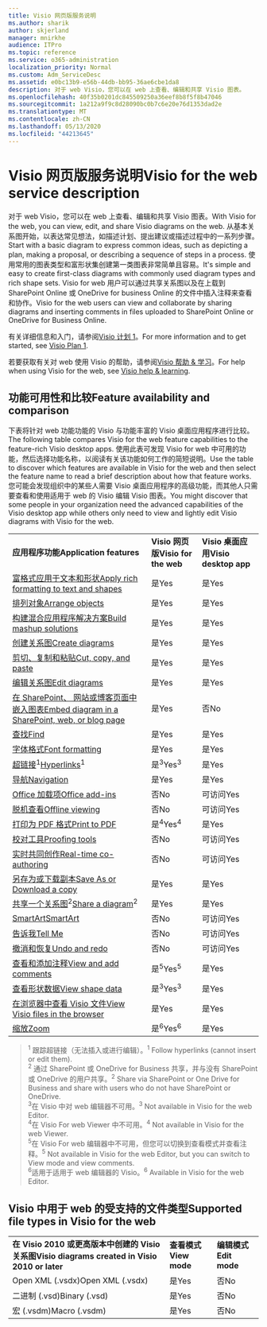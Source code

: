 ```yaml
---
title: Visio 网页版服务说明
ms.author: sharik
author: skjerland
manager: mnirkhe
audience: ITPro
ms.topic: reference
ms.service: o365-administration
localization_priority: Normal
ms.custom: Adm_ServiceDesc
ms.assetid: e0bc13b9-e56b-44db-bb95-36ae6cbe1da8
description: 对于 web Visio，您可以在 web 上查看、编辑和共享 Visio 图表。
ms.openlocfilehash: 40f35b0201dc845509250a36eef8b8f5f8b47046
ms.sourcegitcommit: 1a212a9f9c8d28090bc0b7c6e20e76d1353dad2e
ms.translationtype: MT
ms.contentlocale: zh-CN
ms.lasthandoff: 05/13/2020
ms.locfileid: "44213645"
---
```

# <a name="visio-for-the-web-service-description"></a><span data-ttu-id="d15de-103">Visio 网页版服务说明</span><span class="sxs-lookup"><span data-stu-id="d15de-103">Visio for the web service description</span></span>

<span data-ttu-id="d15de-104">对于 web Visio，您可以在 web 上查看、编辑和共享 Visio 图表。</span><span class="sxs-lookup"><span data-stu-id="d15de-104">With Visio for the web, you can view, edit, and share Visio diagrams on the web.</span></span> <span data-ttu-id="d15de-105">从基本关系图开始，以表达常见想法，如描述计划、提出建议或描述过程中的一系列步骤。</span><span class="sxs-lookup"><span data-stu-id="d15de-105">Start with a basic diagram to express common ideas, such as depicting a plan, making a proposal, or describing a sequence of steps in a process.</span></span> <span data-ttu-id="d15de-106">使用常用的图表类型和富形状集创建第一类图表非常简单且容易。</span><span class="sxs-lookup"><span data-stu-id="d15de-106">It's simple and easy to create first-class diagrams with commonly used diagram types and rich shape sets.</span></span> <span data-ttu-id="d15de-107">Visio for web 用户可以通过共享关系图以及在上载到 SharePoint Online 或 OneDrive for business Online 的文件中插入注释来查看和协作。</span><span class="sxs-lookup"><span data-stu-id="d15de-107">Visio for the web users can view and collaborate by sharing diagrams and inserting comments in files uploaded to SharePoint Online or OneDrive for Business Online.</span></span>
  
<span data-ttu-id="d15de-108">有关详细信息和入门，请参阅[Visio 计划 1](https://products.office.com/en-US/visio/visio-online)。</span><span class="sxs-lookup"><span data-stu-id="d15de-108">For more information and to get started, see [Visio Plan 1](https://products.office.com/en-US/visio/visio-online).</span></span>
  
<span data-ttu-id="d15de-109">若要获取有关对 web 使用 Visio 的帮助，请参阅[Visio 帮助 & 学习](https://support.office.com/visio)。</span><span class="sxs-lookup"><span data-stu-id="d15de-109">For help when using Visio for the web, see [Visio help & learning](https://support.office.com/visio).</span></span>
  
## <a name="feature-availability-and-comparison"></a><span data-ttu-id="d15de-110">功能可用性和比较</span><span class="sxs-lookup"><span data-stu-id="d15de-110">Feature availability and comparison</span></span>

<span data-ttu-id="d15de-111">下表将针对 web 功能功能的 Visio 与功能丰富的 Visio 桌面应用程序进行比较。</span><span class="sxs-lookup"><span data-stu-id="d15de-111">The following table compares Visio for the web feature capabilities to the feature-rich Visio desktop apps.</span></span> <span data-ttu-id="d15de-112">使用此表可发现 Visio for web 中可用的功能，然后选择功能名称，以阅读有关该功能如何工作的简短说明。</span><span class="sxs-lookup"><span data-stu-id="d15de-112">Use the table to discover which features are available in Visio for the web and then select the feature name to read a brief description about how that feature works.</span></span> <span data-ttu-id="d15de-113">您可能会发现组织中的某些人需要 Visio 桌面应用程序的高级功能，而其他人只需要查看和使用适用于 web 的 Visio 编辑 Visio 图表。</span><span class="sxs-lookup"><span data-stu-id="d15de-113">You might discover that some people in your organization need the advanced capabilities of the Visio desktop app while others only need to view and lightly edit Visio diagrams with Visio for the web.</span></span> 
  
||||
|:-----|:-----|:-----|
|<span data-ttu-id="d15de-114">**应用程序功能**</span><span class="sxs-lookup"><span data-stu-id="d15de-114">**Application features**</span></span> <br/> |<span data-ttu-id="d15de-115">**Visio 网页版**</span><span class="sxs-lookup"><span data-stu-id="d15de-115">**Visio for the web**</span></span> <br/> |<span data-ttu-id="d15de-116">**Visio 桌面应用**</span><span class="sxs-lookup"><span data-stu-id="d15de-116">**Visio desktop app**</span></span> <br/> |
|[<span data-ttu-id="d15de-117">富格式应用于文本和形状</span><span class="sxs-lookup"><span data-stu-id="d15de-117">Apply rich formatting to text and shapes</span></span>](visio-online.md#apply-rich-formatting-to-text-and-shapes) <br/> |<span data-ttu-id="d15de-118">是</span><span class="sxs-lookup"><span data-stu-id="d15de-118">Yes</span></span>  <br/> |<span data-ttu-id="d15de-119">是</span><span class="sxs-lookup"><span data-stu-id="d15de-119">Yes</span></span>  <br/> |
|[<span data-ttu-id="d15de-120">排列对象</span><span class="sxs-lookup"><span data-stu-id="d15de-120">Arrange objects</span></span>](visio-online.md#arrange-objects) <br/> |<span data-ttu-id="d15de-121">是</span><span class="sxs-lookup"><span data-stu-id="d15de-121">Yes</span></span>  <br/> |<span data-ttu-id="d15de-122">是</span><span class="sxs-lookup"><span data-stu-id="d15de-122">Yes</span></span>  <br/> |
|[<span data-ttu-id="d15de-123">构建混合应用程序解决方案</span><span class="sxs-lookup"><span data-stu-id="d15de-123">Build mashup solutions</span></span>](visio-online.md#build-mashup-solutions) <br/> |<span data-ttu-id="d15de-124">是</span><span class="sxs-lookup"><span data-stu-id="d15de-124">Yes</span></span>  <br/> |<span data-ttu-id="d15de-125">是</span><span class="sxs-lookup"><span data-stu-id="d15de-125">Yes</span></span>  <br/> |
|[<span data-ttu-id="d15de-126">创建关系图</span><span class="sxs-lookup"><span data-stu-id="d15de-126">Create diagrams</span></span>](visio-online.md#create-diagrams) <br/> |<span data-ttu-id="d15de-127">是</span><span class="sxs-lookup"><span data-stu-id="d15de-127">Yes</span></span>  <br/> |<span data-ttu-id="d15de-128">是</span><span class="sxs-lookup"><span data-stu-id="d15de-128">Yes</span></span>  <br/> |
|[<span data-ttu-id="d15de-129">剪切、复制和粘贴</span><span class="sxs-lookup"><span data-stu-id="d15de-129">Cut, copy, and paste</span></span>](visio-online.md#cut-copy-and-paste) <br/> |<span data-ttu-id="d15de-130">是</span><span class="sxs-lookup"><span data-stu-id="d15de-130">Yes</span></span>  <br/> |<span data-ttu-id="d15de-131">是</span><span class="sxs-lookup"><span data-stu-id="d15de-131">Yes</span></span>  <br/> |
|[<span data-ttu-id="d15de-132">编辑关系图</span><span class="sxs-lookup"><span data-stu-id="d15de-132">Edit diagrams</span></span>](visio-online.md#edit-diagrams) <br/> |<span data-ttu-id="d15de-133">是</span><span class="sxs-lookup"><span data-stu-id="d15de-133">Yes</span></span>  <br/> |<span data-ttu-id="d15de-134">是</span><span class="sxs-lookup"><span data-stu-id="d15de-134">Yes</span></span>  <br/> |
|[<span data-ttu-id="d15de-135">在 SharePoint、 网站或博客页面中嵌入图表</span><span class="sxs-lookup"><span data-stu-id="d15de-135">Embed diagram in a SharePoint, web, or blog page</span></span>](visio-online.md#embed-diagram-in-a-sharepoint-web-or-blog-page) <br/> |<span data-ttu-id="d15de-136">是</span><span class="sxs-lookup"><span data-stu-id="d15de-136">Yes</span></span>  <br/> |<span data-ttu-id="d15de-137">否</span><span class="sxs-lookup"><span data-stu-id="d15de-137">No</span></span>  <br/> |
|[<span data-ttu-id="d15de-138">查找</span><span class="sxs-lookup"><span data-stu-id="d15de-138">Find</span></span>](visio-online.md#find) <br/> |<span data-ttu-id="d15de-139">是</span><span class="sxs-lookup"><span data-stu-id="d15de-139">Yes</span></span>  <br/> |<span data-ttu-id="d15de-140">是</span><span class="sxs-lookup"><span data-stu-id="d15de-140">Yes</span></span>  <br/> |
|[<span data-ttu-id="d15de-141">字体格式</span><span class="sxs-lookup"><span data-stu-id="d15de-141">Font formatting</span></span>](visio-online.md#font-formatting) <br/> |<span data-ttu-id="d15de-142">是</span><span class="sxs-lookup"><span data-stu-id="d15de-142">Yes</span></span>  <br/> |<span data-ttu-id="d15de-143">是</span><span class="sxs-lookup"><span data-stu-id="d15de-143">Yes</span></span>  <br/> |
|<span data-ttu-id="d15de-144">[超链接](visio-online.md#hyperlinks)<sup>1</sup></span><span class="sxs-lookup"><span data-stu-id="d15de-144">[Hyperlinks](visio-online.md#hyperlinks)<sup>1</sup></span></span> <br/> |<span data-ttu-id="d15de-145">是<sup>3</sup></span><span class="sxs-lookup"><span data-stu-id="d15de-145">Yes<sup>3</sup></span></span> <br/> |<span data-ttu-id="d15de-146">是</span><span class="sxs-lookup"><span data-stu-id="d15de-146">Yes</span></span>  <br/> |
|[<span data-ttu-id="d15de-147">导航</span><span class="sxs-lookup"><span data-stu-id="d15de-147">Navigation</span></span>](visio-online.md#navigation) <br/> |<span data-ttu-id="d15de-148">是</span><span class="sxs-lookup"><span data-stu-id="d15de-148">Yes</span></span>  <br/> |<span data-ttu-id="d15de-149">是</span><span class="sxs-lookup"><span data-stu-id="d15de-149">Yes</span></span>  <br/> |
|[<span data-ttu-id="d15de-150">Office 加载项</span><span class="sxs-lookup"><span data-stu-id="d15de-150">Office add-ins</span></span>](visio-online.md#office-add-ins) <br/> |<span data-ttu-id="d15de-151">否</span><span class="sxs-lookup"><span data-stu-id="d15de-151">No</span></span>  <br/> |<span data-ttu-id="d15de-152">可访问</span><span class="sxs-lookup"><span data-stu-id="d15de-152">Yes</span></span>  <br/> |
|[<span data-ttu-id="d15de-153">脱机查看</span><span class="sxs-lookup"><span data-stu-id="d15de-153">Offline viewing</span></span>](visio-online.md#offline-viewing) <br/> |<span data-ttu-id="d15de-154">否</span><span class="sxs-lookup"><span data-stu-id="d15de-154">No</span></span>  <br/> |<span data-ttu-id="d15de-155">可访问</span><span class="sxs-lookup"><span data-stu-id="d15de-155">Yes</span></span>  <br/> |
|[<span data-ttu-id="d15de-156">打印为 PDF 格式</span><span class="sxs-lookup"><span data-stu-id="d15de-156">Print to PDF</span></span>](visio-online.md#print-to-pdf) <br/> |<span data-ttu-id="d15de-157">是<sup>4</sup></span><span class="sxs-lookup"><span data-stu-id="d15de-157">Yes<sup>4</sup></span></span> <br/> |<span data-ttu-id="d15de-158">是</span><span class="sxs-lookup"><span data-stu-id="d15de-158">Yes</span></span>  <br/> |
|[<span data-ttu-id="d15de-159">校对工具</span><span class="sxs-lookup"><span data-stu-id="d15de-159">Proofing tools</span></span>](visio-online.md#proofing-tools) <br/> |<span data-ttu-id="d15de-160">否</span><span class="sxs-lookup"><span data-stu-id="d15de-160">No</span></span>  <br/> |<span data-ttu-id="d15de-161">可访问</span><span class="sxs-lookup"><span data-stu-id="d15de-161">Yes</span></span>  <br/> |
|[<span data-ttu-id="d15de-162">实时共同创作</span><span class="sxs-lookup"><span data-stu-id="d15de-162">Real-time co-authoring</span></span>](visio-online.md#real-time-co-authoring) <br/> |<span data-ttu-id="d15de-163">否</span><span class="sxs-lookup"><span data-stu-id="d15de-163">No</span></span>  <br/> |<span data-ttu-id="d15de-164">可访问</span><span class="sxs-lookup"><span data-stu-id="d15de-164">Yes</span></span>  <br/> |
|[<span data-ttu-id="d15de-165">另存为或下载副本</span><span class="sxs-lookup"><span data-stu-id="d15de-165">Save As or Download a copy</span></span>](visio-online.md#save-as-or-download-a-copy) <br/> |<span data-ttu-id="d15de-166">是</span><span class="sxs-lookup"><span data-stu-id="d15de-166">Yes</span></span>  <br/> |<span data-ttu-id="d15de-167">是</span><span class="sxs-lookup"><span data-stu-id="d15de-167">Yes</span></span>  <br/> |
|<span data-ttu-id="d15de-168">[共享一个关系图](visio-online.md#share-a-diagram)<sup>2</sup></span><span class="sxs-lookup"><span data-stu-id="d15de-168">[Share a diagram](visio-online.md#share-a-diagram)<sup>2</sup></span></span> <br/> |<span data-ttu-id="d15de-169">是</span><span class="sxs-lookup"><span data-stu-id="d15de-169">Yes</span></span>  <br/> |<span data-ttu-id="d15de-170">是</span><span class="sxs-lookup"><span data-stu-id="d15de-170">Yes</span></span>  <br/> |
|[<span data-ttu-id="d15de-171">SmartArt</span><span class="sxs-lookup"><span data-stu-id="d15de-171">SmartArt</span></span>](visio-online.md#smartart) <br/> |<span data-ttu-id="d15de-172">否</span><span class="sxs-lookup"><span data-stu-id="d15de-172">No</span></span>  <br/> |<span data-ttu-id="d15de-173">可访问</span><span class="sxs-lookup"><span data-stu-id="d15de-173">Yes</span></span>  <br/> |
|[<span data-ttu-id="d15de-174">告诉我</span><span class="sxs-lookup"><span data-stu-id="d15de-174">Tell Me</span></span>](visio-online.md#tell-me) <br/> |<span data-ttu-id="d15de-175">否</span><span class="sxs-lookup"><span data-stu-id="d15de-175">No</span></span>  <br/> |<span data-ttu-id="d15de-176">可访问</span><span class="sxs-lookup"><span data-stu-id="d15de-176">Yes</span></span>  <br/> |
|[<span data-ttu-id="d15de-177">撤消和恢复</span><span class="sxs-lookup"><span data-stu-id="d15de-177">Undo and redo</span></span>](visio-online.md#undo-and-redo) <br/> |<span data-ttu-id="d15de-178">否</span><span class="sxs-lookup"><span data-stu-id="d15de-178">No</span></span>  <br/> |<span data-ttu-id="d15de-179">可访问</span><span class="sxs-lookup"><span data-stu-id="d15de-179">Yes</span></span>  <br/> |
|[<span data-ttu-id="d15de-180">查看和添加注释</span><span class="sxs-lookup"><span data-stu-id="d15de-180">View and add comments</span></span>](visio-online.md#view-and-add-comments) <br/> |<span data-ttu-id="d15de-181">是<sup>5</sup></span><span class="sxs-lookup"><span data-stu-id="d15de-181">Yes<sup>5</sup></span></span> <br/> |<span data-ttu-id="d15de-182">是</span><span class="sxs-lookup"><span data-stu-id="d15de-182">Yes</span></span>  <br/> |
|[<span data-ttu-id="d15de-183">查看形状数据</span><span class="sxs-lookup"><span data-stu-id="d15de-183">View shape data</span></span>](visio-online.md#view-shape-data) <br/> |<span data-ttu-id="d15de-184">是<sup>3</sup></span><span class="sxs-lookup"><span data-stu-id="d15de-184">Yes<sup>3</sup></span></span> <br/> |<span data-ttu-id="d15de-185">是</span><span class="sxs-lookup"><span data-stu-id="d15de-185">Yes</span></span>  <br/> |
|[<span data-ttu-id="d15de-186">在浏览器中查看 Visio 文件</span><span class="sxs-lookup"><span data-stu-id="d15de-186">View Visio files in the browser</span></span>](visio-online.md#view-visio-files-in-the-browser) <br/> |<span data-ttu-id="d15de-187">是</span><span class="sxs-lookup"><span data-stu-id="d15de-187">Yes</span></span>  <br/> |<span data-ttu-id="d15de-188">是</span><span class="sxs-lookup"><span data-stu-id="d15de-188">Yes</span></span>  <br/> |
|[<span data-ttu-id="d15de-189">缩放</span><span class="sxs-lookup"><span data-stu-id="d15de-189">Zoom</span></span>](visio-online.md#zoom) <br/> |<span data-ttu-id="d15de-190">是<sup>6</sup></span><span class="sxs-lookup"><span data-stu-id="d15de-190">Yes<sup>6</sup></span></span> <br/> |<span data-ttu-id="d15de-191">是</span><span class="sxs-lookup"><span data-stu-id="d15de-191">Yes</span></span>  <br/> |
   
> <span data-ttu-id="d15de-192"><sup>1</sup> 跟踪超链接（无法插入或进行编辑）。</span><span class="sxs-lookup"><span data-stu-id="d15de-192"><sup>1</sup> Follow hyperlinks (cannot insert or edit them).</span></span> 
<br/><span data-ttu-id="d15de-193"><sup>2</sup> 通过 SharePoint 或 OneDrive for Business 共享，并与没有 SharePoint 或 OneDrive 的用户共享。</span><span class="sxs-lookup"><span data-stu-id="d15de-193"><sup>2</sup> Share via SharePoint or One Drive for Business and share with users who do not have SharePoint or OneDrive.</span></span> 
<br/> <span data-ttu-id="d15de-194"><sup>3</sup>在 Visio 中对 web 编辑器不可用。</span><span class="sxs-lookup"><span data-stu-id="d15de-194"><sup>3</sup> Not available in Visio for the web Editor.</span></span>
<br/><span data-ttu-id="d15de-195"><sup>4</sup>在 Visio For web Viewer 中不可用。</span><span class="sxs-lookup"><span data-stu-id="d15de-195"><sup>4</sup> Not available in Visio for the web Viewer.</span></span> 
<br/><span data-ttu-id="d15de-196"><sup>5</sup>在 Visio For web 编辑器中不可用，但您可以切换到查看模式并查看注释。</span><span class="sxs-lookup"><span data-stu-id="d15de-196"><sup>5</sup> Not available in Visio for the web Editor, but you can switch to View mode and view comments.</span></span> 
<br/><span data-ttu-id="d15de-197"><sup>6</sup>适用于适用于 web 编辑器的 Visio。</span><span class="sxs-lookup"><span data-stu-id="d15de-197"><sup>6</sup> Available in Visio for the web Editor.</span></span> 
  
## <a name="supported-file-types-in-visio-for-the-web"></a><span data-ttu-id="d15de-198">Visio 中用于 web 的受支持的文件类型</span><span class="sxs-lookup"><span data-stu-id="d15de-198">Supported file types in Visio for the web</span></span>

||||
|:-----|:-----|:-----|
|<span data-ttu-id="d15de-199">**在 Visio 2010 或更高版本中创建的 Visio 关系图**</span><span class="sxs-lookup"><span data-stu-id="d15de-199">**Visio diagrams created in Visio 2010 or later**</span></span> <br/> |<span data-ttu-id="d15de-200">**查看模式**</span><span class="sxs-lookup"><span data-stu-id="d15de-200">**View mode**</span></span> <br/> |<span data-ttu-id="d15de-201">**编辑模式**</span><span class="sxs-lookup"><span data-stu-id="d15de-201">**Edit mode**</span></span> <br/> |
|<span data-ttu-id="d15de-202">Open XML (.vsdx)</span><span class="sxs-lookup"><span data-stu-id="d15de-202">Open XML (.vsdx)</span></span>  <br/> |<span data-ttu-id="d15de-203">是</span><span class="sxs-lookup"><span data-stu-id="d15de-203">Yes</span></span>  <br/> |<span data-ttu-id="d15de-204">否</span><span class="sxs-lookup"><span data-stu-id="d15de-204">No</span></span>  <br/> |
|<span data-ttu-id="d15de-205">二进制 (.vsd)</span><span class="sxs-lookup"><span data-stu-id="d15de-205">Binary (.vsd)</span></span>  <br/> |<span data-ttu-id="d15de-206">是</span><span class="sxs-lookup"><span data-stu-id="d15de-206">Yes</span></span>  <br/> |<span data-ttu-id="d15de-207">否</span><span class="sxs-lookup"><span data-stu-id="d15de-207">No</span></span>  <br/> |
|<span data-ttu-id="d15de-208">宏 (.vsdm)</span><span class="sxs-lookup"><span data-stu-id="d15de-208">Macro (.vsdm)</span></span>  <br/> |<span data-ttu-id="d15de-209">是</span><span class="sxs-lookup"><span data-stu-id="d15de-209">Yes</span></span>  <br/> |<span data-ttu-id="d15de-210">否</span><span class="sxs-lookup"><span data-stu-id="d15de-210">No</span></span>  <br/> |
   

